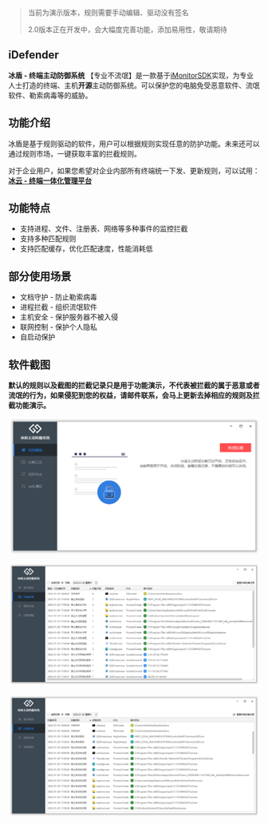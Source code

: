 > 当前为演示版本，规则需要手动编辑、驱动没有签名
>
> 2.0版本正在开发中，会大幅度完善功能，添加易用性，敬请期待

## iDefender

**冰盾 - 终端主动防御系统**  【专业不流氓】是一款基于[iMonitorSDK](https://imonitorsdk.com/)实现，为专业人士打造的终端、主机**开源**主动防御系统。可以保护您的电脑免受恶意软件、流氓软件、勒索病毒等的威胁。

## 功能介绍

冰盾是基于规则驱动的软件，用户可以根据规则实现任意的防护功能。未来还可以通过规则市场，一键获取丰富的拦截规则。

对于企业用户，如果您希望对企业内部所有终端统一下发、更新规则，可以试用：**[冰云 - 终端一体化管理平台](https://imonitorsdk.com/icms)**

## 功能特点

- 支持进程、文件、注册表、网络等多种事件的监控拦截
- 支持多种匹配规则
- 支持匹配缓存，优化匹配速度，性能消耗低

## 部分使用场景

- 文档守护 - 防止勒索病毒
- 进程拦截 - 组织流氓软件
- 主机安全 - 保护服务器不被入侵
- 联网控制 - 保护个人隐私
- 自启动保护 

## 软件截图

**默认的规则以及截图的拦截记录只是用于功能演示，不代表被拦截的属于恶意或者流氓的行为，如果侵犯到您的权益，请邮件联系，会马上更新去掉相应的规则及拦截功能演示。**

![](./doc/main.png)

![](./doc/list.png)

![](./doc/detail.png)
